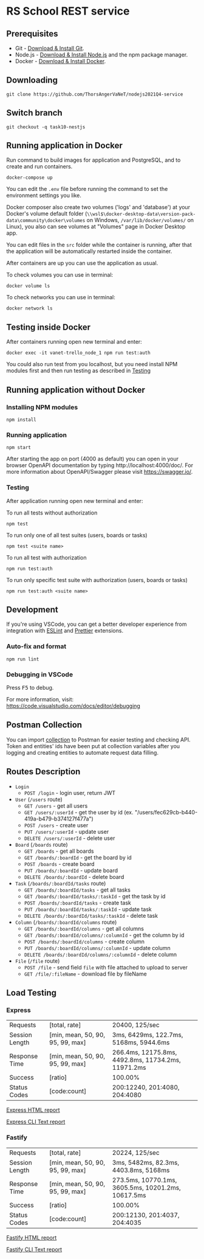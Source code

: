 # RS School REST service

## Prerequisites

- Git - [Download & Install Git](https://git-scm.com/downloads).
- Node.js - [Download & Install Node.js](https://nodejs.org/en/download/) and the npm package manager.
- Docker - [Download & Install Docker](https://docs.docker.com/get-docker/).

## Downloading

```
git clone https://github.com/ThorsAngerVaNeT/nodejs2021Q4-service
```

## Switch branch

```
git checkout -q task10-nestjs
```

## Running application in Docker

Run command to build images for application and PostgreSQL, and to create and run containers.

```
docker-compose up
```

You can edit the `.env` file before running the command to set the environment settings you like.

Docker composer also create two volumes ('logs' and 'database') at your Docker's volume default folder (``\\wsl$\docker-desktop-data\version-pack-data\community\docker\volumes`` on Windows, ``/var/lib/docker/volumes/`` on Linux), you also can see volumes at "Volumes" page in Docker Desktop app.

You can edit files in the `src` folder while the container is running, after that the application will be automatically restarted inside the container.

After containers are up you can use the application as usual.

To check volumes you can use in terminal:

```
docker volume ls
```

To check networks you can use in terminal:

```
docker network ls
```

## Testing inside Docker

After containers running open new terminal and enter:

```
docker exec -it vanet-trello_node_1 npm run test:auth
```

You could also run test from you localhost, but you need install NPM modules first and then run testing as described in [Testing](#testing)

## Running application without Docker
### Installing NPM modules

```
npm install
```

### Running application

```
npm start
```

After starting the app on port (4000 as default) you can open
in your browser OpenAPI documentation by typing http://localhost:4000/doc/.
For more information about OpenAPI/Swagger please visit https://swagger.io/.

### Testing

After application running open new terminal and enter:

To run all tests without authorization

```
npm test
```

To run only one of all test suites (users, boards or tasks)

```
npm test <suite name>
```

To run all test with authorization

```
npm run test:auth
```

To run only specific test suite with authorization (users, boards or tasks)

```
npm run test:auth <suite name>
```

## Development

If you're using VSCode, you can get a better developer experience from integration with [ESLint](https://marketplace.visualstudio.com/items?itemName=dbaeumer.vscode-eslint) and [Prettier](https://marketplace.visualstudio.com/items?itemName=esbenp.prettier-vscode) extensions.

### Auto-fix and format

```
npm run lint
```

### Debugging in VSCode

Press <kbd>F5</kbd> to debug.

For more information, visit: https://code.visualstudio.com/docs/editor/debugging

## Postman Collection

You can import [collection](Trello-API.postman_collection.json) to Postman for easier testing and checking API. Token and entities' ids have been put at collection variables after you logging and creating entities to automate request data filling.

## Routes Description
  * `Login`
    * `POST /login` - login user, return JWT
  * `User` (`/users` route)
    * `GET /users` - get all users
    * `GET /users/:userId` - get the user by id (ex. "/users/fec629cb-b440-419a-b479-b374127f477a")
    * `POST /users` - create user
    * `PUT /users/:userId` - update user
    * `DELETE /users/:userId` - delete user
  * `Board` (`/boards` route)
    * `GET /boards` - get all boards
    * `GET /boards/:boardId` - get the board by id
    * `POST /boards` - create board
    * `PUT /boards/:boardId` - update board
    * `DELETE /boards/:boardId` - delete board
  * `Task` (`/boards/:boardId/tasks` route)
    * `GET /boards/:boardId/tasks` - get all tasks
    * `GET /boards/:boardId/tasks/:taskId` - get the task by id
    * `POST /boards/:boardId/tasks` - create task
    * `PUT /boards/:boardId/tasks/:taskId` - update task
    * `DELETE /boards/:boardId/tasks/:taskId` - delete task
  * `Column` (`/boards/:boardId/columns` route)
    * `GET /boards/:boardId/columns` - get all columns
    * `GET /boards/:boardId/columns/:columnId` - get the column by id
    * `POST /boards/:boardId/columns` - create column
    * `PUT /boards/:boardId/columns/:columnId` - update column
    * `DELETE /boards/:boardId/columns/:columnId` - delete column
  * `File` (`/file` route)
    * `POST /file` - send field `file` with file attached to upload to server
    * `GET /file/:fileName` - download file by fileName

## Load Testing
### Express
|                |                                  |                                                                      |
|----------------|----------------------------------|----------------------------------------------------------------------|
| Requests       | [total, rate]                    | 20400, 125/sec                                                       |
| Session Length | [min, mean, 50, 90, 95, 99, max] | 3ms, 6429ms, 122.7ms, 5168ms, 5944.6ms                               |
| Response Time  | [min, mean, 50, 90, 95, 99, max] | 266.4ms, 12175.8ms, 4492.8ms, 11734.2ms, 11971.2ms                   |
| Success        | [ratio]                          | 100.00%                                                              |
| Status Codes   | [code:count]                     | 200:12240, 201:4080, 204:4080                                        |

[Express HTML report](load-testing/artillery-users-test_express.json.html)

[Express CLI Text report](load-testing/Express.txt)

### Fastify
|                |                                  |                                                                      |
|----------------|----------------------------------|----------------------------------------------------------------------|
| Requests       | [total, rate]                    | 20224, 125/sec                                                       |
| Session Length | [min, mean, 50, 90, 95, 99, max] | 3ms, 5482ms, 82.3ms, 4403.8ms, 5168ms                                |
| Response Time  | [min, mean, 50, 90, 95, 99, max] | 273.5ms, 10770.1ms, 3605.5ms, 10201.2ms, 10617.5ms                   |
| Success        | [ratio]                          | 100.00%                                                              |
| Status Codes   | [code:count]                     | 200:12130, 201:4037, 204:4035                                        |

[Fastify HTML report](load-testing/artillery-users-test_fastify.json.html)

[Fastify CLI Text report](load-testing/Fastify.txt)